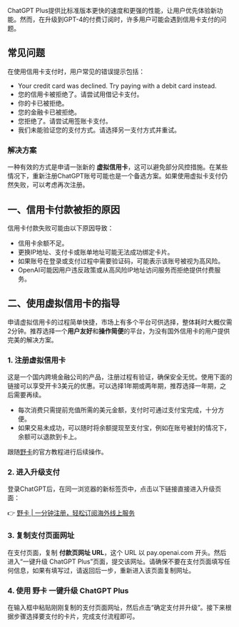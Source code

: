 ChatGPT Plus提供比标准版本更快的速度和更强的性能，让用户优先体验新功能。然而，在升级到GPT-4的付费订阅时，许多用户可能会遇到信用卡支付的问题。

## 常见问题

在使用信用卡支付时，用户常见的错误提示包括：

- Your credit card was declined. Try paying with a debit card instead.
- 您的信用卡被拒绝了。请尝试用借记卡支付。
- 你的卡已被拒绝。
- 您的金融卡已被拒绝。
- 您拒绝了。请尝试用签账卡支付。
- 我们未能验证您的支付方式。请选择另一支付方式并重试。

### 解决方案

一种有效的方式是申请一张新的 **虚拟信用卡**，这可以避免部分风控措施。在某些情况下，重新注册ChatGPT账号可能也是一个备选方案。如果使用虚拟卡支付仍然失败，可以考虑再次注册。

## 一、信用卡付款被拒的原因

信用卡付款失败可能由以下原因导致：

- 信用卡余额不足。
- 更换IP地址、支付卡或账单地址可能无法成功绑定卡片。
- 如果账号在登录或支付过程中需要验证码，可能表示该账号被视为高风险。
- OpenAI可能因用户违反政策或从高风险IP地址访问服务而拒绝提供付费服务。

## 二、使用虚拟信用卡的指导

申请虚拟信用卡的过程简单快捷，市场上有多个平台可供选择，整体耗时大概仅需2分钟。推荐选择一个**用户友好**和**操作简便**的平台，为没有国外信用卡的用户提供完美的解决方案。

### 1. 注册虚拟信用卡

这是一个国内跨境金融公司的产品，注册过程有验证，确保安全无忧。使用下面的链接可以享受开卡3美元的优惠。可以选择1年期或两年期，推荐选择一年期，之后需要再续。

- 每次消费只需提前充值所需的美元金额，支付时可通过支付宝完成，十分方便。
- 如果交易未成功，可以随时将余额提现至支付宝，例如在账号被封的情况下，余额可以退款到卡上。

跟随[野卡](https://bit.ly/bewildcard)的官方教程进行后续操作。

### 2. 进入升级支付

登录ChatGPT后，在同一浏览器的新标签页中，点击以下链接直接进入升级页面：

👉 [野卡 | 一分钟注册，轻松订阅海外线上服务](https://bit.ly/bewildcard)

### 3. 复制支付页面网址

在支付页面，复制 **付款页网址 URL**，这个 URL 以 pay.openai.com 开头。然后进入“一键升级 ChatGPT Plus”页面，提交该网址。请确保不要在支付页面填写任何信息，如果有填写过，请返回后一步，重新进入该页面复制网址。

### 4. 使用 野卡 一键升级 ChatGPT Plus

在输入框中粘贴刚刚复制的支付页面网址，然后点击“确定支付并升级”。接下来根据步骤选择要支付的卡片，完成支付流程即可。